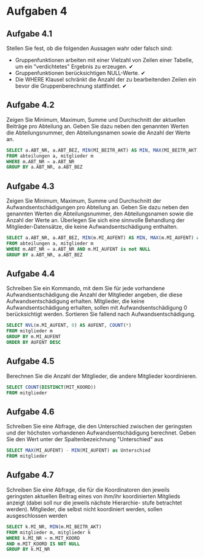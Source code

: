 # Aufgaben 4

## Aufgabe 4.1

Stellen Sie fest, ob die folgenden Aussagen wahr oder falsch sind:

- Gruppenfunktionen arbeiten mit einer Vielzahl von Zeilen einer Tabelle, um ein "verdichtetes" Ergebnis zu erzeugen. ✔
- Gruppenfunktionen berücksichtigen NULL-Werte. ✔
- Die WHERE Klausel schränkt die Anzahl der zu bearbeitenden Zeilen ein bevor die Gruppenberechnung stattfindet. ✔

## Aufgabe 4.2

Zeigen Sie Minimum, Maximum, Summe und Durchschnitt der aktuellen Beiträge pro Abteilung an. Geben Sie dazu neben den genannten Werten die Abteilungsnummer, den Abteilungsnamen sowie die Anzahl der Werte an.

```sql
SELECT a.ABT_NR, a.ABT_BEZ, MIN(MI_BEITR_AKT) AS MIN, MAX(MI_BEITR_AKT) as MAX, SUM(MI_BEITR_AKT) as SUMME, AVG(MI_BEITR_AKT) AS DURCHSCHNITT, COUNT(*) AS ANZAHL
FROM abteilungen a, mitglieder m
WHERE m.ABT_NR = a.ABT_NR
GROUP BY a.ABT_NR, a.ABT_BEZ
```

## Aufgabe 4.3

Zeigen Sie Minimum, Maximum, Summe und Durchschnitt der Aufwandsentschädigungen pro Abteilung an. Geben Sie dazu neben den genannten Werten die Abteilungsnummer, den Abteilungsnamen sowie die Anzahl der Werte an. Überlegen Sie sich eine sinnvolle Behandlung der Mitglieder-Datensätze, die keine Aufwandsentschädigung enthalten.

```sql
SELECT a.ABT_NR, a.ABT_BEZ, MIN(m.MI_AUFENT) AS MIN, MAX(m.MI_AUFENT) as MAX, SUM(m.MI_AUFENT) as SUMME, AVG(m.MI_AUFENT) AS DURCHSCHNITT, COUNT(*) AS ANZAHL
FROM abteilungen a, mitglieder m
WHERE m.ABT_NR = a.ABT_NR AND m.MI_AUFENT is not NULL
GROUP BY a.ABT_NR, a.ABT_BEZ
```

## Aufgabe 4.4

Schreiben Sie ein Kommando, mit dem Sie für jede vorhandene Aufwandsentschädigung die Anzahl der Mitglieder angeben, die diese Aufwandsentschädigung erhalten. Mitglieder, die keine Aufwandsentschädigung erhalten, sollen mit Aufwandsentschädigung 0 berücksichtigt werden. Sortieren Sie fallend nach Aufwandsentschädigung.

```sql
SELECT NVL(m.MI_AUFENT, 0) AS AUFENT, COUNT(*)
FROM mitglieder m
GROUP BY m.MI_AUFENT
ORDER BY AUFENT DESC
```

## Aufgabe 4.5

Berechnen Sie die Anzahl der Mitglieder, die andere Mitglieder koordinieren.

```sql
SELECT COUNT(DISTINCT(MIT_KOORD))
FROM mitglieder
```

## Aufgabe 4.6

Schreiben Sie eine Abfrage, die den Unterschied zwischen der geringsten und der höchsten vorhandenen Aufwandsentschädigung berechnet. Geben Sie den Wert unter der Spaltenbezeichnung "Unterschied" aus

```sql
SELECT MAX(MI_AUFENT) - MIN(MI_AUFENT) as Unterschied 
FROM mitglieder
```

## Aufgabe 4.7

Schreiben Sie eine Abfrage, die für die Koordinatoren den jeweils geringsten aktuellen Beitrag eines von ihm/ihr koordinierten Mitglieds anzeigt (dabei soll nur die jeweils nächste Hierarchie- stufe betrachtet werden). Mitglieder, die selbst nicht koordiniert werden, sollen ausgeschlossen werden

```sql
SELECT k.MI_NR, MIN(m.MI_BEITR_AKT)
FROM mitglieder m, mitglieder k
WHERE k.MI_NR = m.MIT_KOORD
AND m.MIT_KOORD IS NOT NULL
GROUP BY k.MI_NR
```
